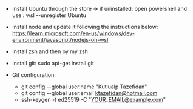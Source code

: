 - Install Ubuntu through the store -> if uninstalled: open powershell and use : wsl --unregister Ubuntu

- Install node and update it following the instructions below: 
  https://learn.microsoft.com/en-us/windows/dev-environment/javascript/nodejs-on-wsl
- Install zsh and then oy my zsh
- Install git: sudo apt-get install git
- Git configuration:
  - git config --global user.name "Kutlualp Tazefidan"
  - git config --global user.email ktazefidan@hotmail.com
  - ssh-keygen -t ed25519 -C "YOUR_EMAIL@example.com"

